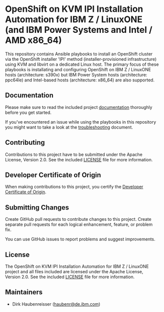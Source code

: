 # OpenShift on KVM IPI Installation Automation for IBM Z / LinuxONE (and IBM Power Systems and Intel / AMD x86_64)

This repository contains Ansible playbooks to install an OpenShift cluster via the OpenShift installer 'IPI' method (installer-provisioned infrastructure) using KVM and libvirt on a dedicated Linux host.
The primary focus of these playbooks is installating and configuring OpenShift on IBM Z / LinuxONE hosts (architecture: s390x) but IBM Power System hosts (architecture: ppc64le) and Intel-based hosts (architecture: x86_64) are also supported.

## Documentation

Please make sure to read the included project [documentation](docs/DOCUMENTATION.md) thoroughly before you get started.

If you've encountered an issue while using the playbooks in this repository you might want to take a look at the [troubleshooting](docs/TROUBLESHOOTING.md) document.

## Contributing

Contributions to this project have to be submitted under the Apache License, Version 2.0. See the included [LICENSE](LICENSE) file for more information.

## Developer Certificate of Origin

When making contributions to this project, you certify the [Developer Certificate of Origin](https://developercertificate.org/).

## Submitting Changes

Create GitHub pull requests to contribute changes to this project. Create separate pull requests for each logical enhancement, feature, or problem fix.

You can use GitHub issues to report problems and suggest improvements.

## License

The OpenShift on KVM IPI Installation Automation for IBM Z / LinuxONE project and all files included are licensed under the Apache License, Version 2.0. See the included [LICENSE](LICENSE) file for more information.

## Maintainers

- Dirk Haubenreisser (haubenr@de.ibm.com)
